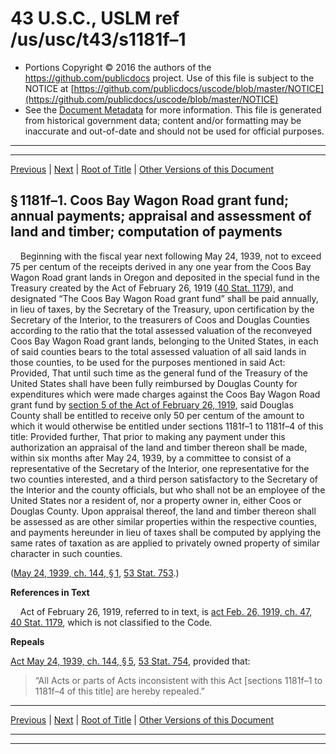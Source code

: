 ---
---

# 43 U.S.C., USLM ref /us/usc/t43/s1181f–1

* Portions Copyright © 2016 the authors of the https://github.com/publicdocs project.
  Use of this file is subject to the NOTICE at [https://github.com/publicdocs/uscode/blob/master/NOTICE](https://github.com/publicdocs/uscode/blob/master/NOTICE)
* See the [Document Metadata](././../../../../..//README.md) for more information.
  This file is generated from historical government data; content and/or formatting may be inaccurate and out-of-date and should not be used for official purposes.

----------
----------

[Previous](./../../../../..//us/usc/t43/ch28/schV/m__us_usc_t43_s1181f.md) | [Next](./../../../../..//us/usc/t43/ch28/schV/m__us_usc_t43_s1181f–2.md) | [Root of Title](./../../../../../) | [Other Versions of this Document](https://publicdocs.github.io/go/links?ns=uslm&ref=%2Fus%2Fusc%2Ft43%2Fs1181f%E2%80%931)

## § 1181f–1. Coos Bay Wagon Road grant fund; annual payments; appraisal and assessment of land and timber; computation of payments

    Beginning with the fiscal year next following May 24, 1939, not to exceed 75 per centum of the receipts derived in any one year from the Coos Bay Wagon Road grant lands in Oregon and deposited in the special fund in the Treasury created by the Act of February 26, 1919 ([40 Stat. 1179][/us/stat/40/1179]), and designated “The Coos Bay Wagon Road grant fund” shall be paid annually, in lieu of taxes, by the Secretary of the Treasury, upon certification by the Secretary of the Interior, to the treasurers of Coos and Douglas Counties according to the ratio that the total assessed valuation of the reconveyed Coos Bay Wagon Road grant lands, belonging to the United States, in each of said counties bears to the total assessed valuation of all said lands in those counties, to be used for the purposes mentioned in said Act: Provided, That until such time as the general fund of the Treasury of the United States shall have been fully reimbursed by Douglas County for expenditures which were made charges against the Coos Bay Wagon Road grant fund by [section 5 of the Act of February 26, 1919][/us/act/1919-02-26/s5], said Douglas County shall be entitled to receive only 50 per centum of the amount to which it would otherwise be entitled under sections 1181f–1 to 1181f–4 of this title: Provided further, That prior to making any payment under this authorization an appraisal of the land and timber thereon shall be made, within six months after May 24, 1939, by a committee to consist of a representative of the Secretary of the Interior, one representative for the two counties interested, and a third person satisfactory to the Secretary of the Interior and the county officials, but who shall not be an employee of the United States nor a resident of, nor a property owner in, either Coos or Douglas County. Upon appraisal thereof, the land and timber thereon shall be assessed as are other similar properties within the respective counties, and payments hereunder in lieu of taxes shall be computed by applying the same rates of taxation as are applied to privately owned property of similar character in such counties.

([May 24, 1939, ch. 144, § 1][/us/act/1939-05-24/ch144/s1], [53 Stat. 753][/us/stat/53/753].)

 __References in Text__ 

    Act of February 26, 1919, referred to in text, is [act Feb. 26, 1919, ch. 47][/us/act/1919-02-26/ch47], [40 Stat. 1179][/us/stat/40/1179], which is not classified to the Code.

 __Repeals__ 

[Act May 24, 1939, ch. 144, § 5][/us/act/1939-05-24/ch144/s5], [53 Stat. 754][/us/stat/53/754], provided that: 

> “All Acts or parts of Acts inconsistent with this Act \[sections 1181f–1 to 1181f–4 of this title\] are hereby repealed.”

----------

[Previous](./../../../../..//us/usc/t43/ch28/schV/m__us_usc_t43_s1181f.md) | [Next](./../../../../..//us/usc/t43/ch28/schV/m__us_usc_t43_s1181f–2.md) | [Root of Title](./../../../../../) | [Other Versions of this Document](https://publicdocs.github.io/go/links?ns=uslm&ref=%2Fus%2Fusc%2Ft43%2Fs1181f%E2%80%931)

----------
----------

[/us/stat/40/1179]: https://publicdocs.github.io/go/links?ns=uslm&ref=%2Fus%2Fstat%2F40%2F1179
[/us/act/1919-02-26/s5]: https://publicdocs.github.io/go/links?ns=uslm&ref=%2Fus%2Fact%2F1919-02-26%2Fs5
[/us/act/1939-05-24/ch144/s1]: https://publicdocs.github.io/go/links?ns=uslm&ref=%2Fus%2Fact%2F1939-05-24%2Fch144%2Fs1
[/us/stat/53/753]: https://publicdocs.github.io/go/links?ns=uslm&ref=%2Fus%2Fstat%2F53%2F753
[/us/act/1919-02-26/ch47]: https://publicdocs.github.io/go/links?ns=uslm&ref=%2Fus%2Fact%2F1919-02-26%2Fch47
[/us/stat/40/1179]: https://publicdocs.github.io/go/links?ns=uslm&ref=%2Fus%2Fstat%2F40%2F1179
[/us/act/1939-05-24/ch144/s5]: https://publicdocs.github.io/go/links?ns=uslm&ref=%2Fus%2Fact%2F1939-05-24%2Fch144%2Fs5
[/us/stat/53/754]: https://publicdocs.github.io/go/links?ns=uslm&ref=%2Fus%2Fstat%2F53%2F754


